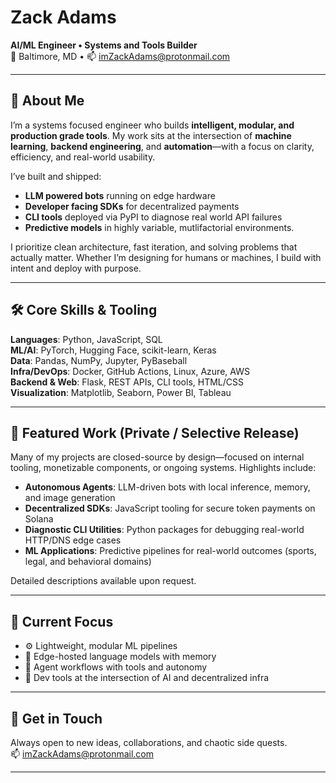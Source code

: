 # Zack Adams  
**AI/ML Engineer • Systems and Tools Builder**  
📍 Baltimore, MD • 📫 [imZackAdams@protonmail.com](mailto:imZackAdams@protonmail.com)

---

## 👋 About Me

I’m a systems focused engineer who builds **intelligent, modular, and production grade tools**. My work sits at the intersection of **machine learning**, **backend engineering**, and **automation**—with a focus on clarity, efficiency, and real-world usability.

I’ve built and shipped:
- **LLM powered bots** running on edge hardware  
- **Developer facing SDKs** for decentralized payments  
- **CLI tools** deployed via PyPI to diagnose real world API failures
- **Predictive models** in highly variable, mutlifactorial environments.

I prioritize clean architecture, fast iteration, and solving problems that actually matter. Whether I’m designing for humans or machines, I build with intent and deploy with purpose.

---

## 🛠️ Core Skills & Tooling

**Languages**: Python, JavaScript, SQL  
**ML/AI**: PyTorch, Hugging Face, scikit-learn, Keras  
**Data**: Pandas, NumPy, Jupyter, PyBaseball  
**Infra/DevOps**: Docker, GitHub Actions, Linux, Azure, AWS  
**Backend & Web**: Flask, REST APIs, CLI tools, HTML/CSS  
**Visualization**: Matplotlib, Seaborn, Power BI, Tableau  

---

## 🚫 Featured Work (Private / Selective Release)

Many of my projects are closed-source by design—focused on internal tooling, monetizable components, or ongoing systems. Highlights include:

- **Autonomous Agents**: LLM-driven bots with local inference, memory, and image generation  
- **Decentralized SDKs**: JavaScript tooling for secure token payments on Solana  
- **Diagnostic CLI Utilities**: Python packages for debugging real-world HTTP/DNS edge cases  
- **ML Applications**: Predictive pipelines for real-world outcomes (sports, legal, and behavioral domains)

Detailed descriptions available upon request.

---

## 🔭 Current Focus

- ⚙️ Lightweight, modular ML pipelines  
- 🧠 Edge-hosted language models with memory  
- 🤖 Agent workflows with tools and autonomy  
- 💸 Dev tools at the intersection of AI and decentralized infra  

---

## 🤝 Get in Touch

Always open to new ideas, collaborations, and chaotic side quests.  
📫 [imZackAdams@protonmail.com](mailto:imZackAdams@protonmail.com)

---
